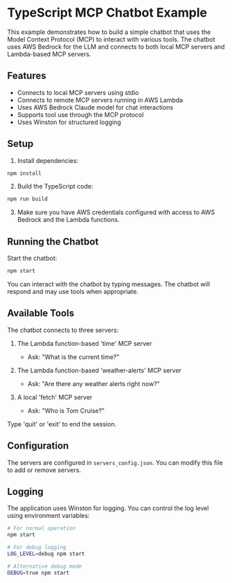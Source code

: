 # TypeScript MCP Chatbot Example

This example demonstrates how to build a simple chatbot that uses the Model Context Protocol (MCP) to interact with various tools. The chatbot uses AWS Bedrock for the LLM and connects to both local MCP servers and Lambda-based MCP servers.

## Features

- Connects to local MCP servers using stdio
- Connects to remote MCP servers running in AWS Lambda
- Uses AWS Bedrock Claude model for chat interactions
- Supports tool use through the MCP protocol
- Uses Winston for structured logging

## Setup

1. Install dependencies:

```bash
npm install
```

2. Build the TypeScript code:

```bash
npm run build
```

3. Make sure you have AWS credentials configured with access to AWS Bedrock and the Lambda functions.

## Running the Chatbot

Start the chatbot:

```bash
npm start
```

You can interact with the chatbot by typing messages. The chatbot will respond and may use tools when appropriate.

## Available Tools

The chatbot connects to three servers:

1. The Lambda function-based 'time' MCP server
   - Ask: "What is the current time?"

2. The Lambda function-based 'weather-alerts' MCP server
   - Ask: "Are there any weather alerts right now?"

3. A local 'fetch' MCP server
   - Ask: "Who is Tom Cruise?"

Type 'quit' or 'exit' to end the session.

## Configuration

The servers are configured in `servers_config.json`. You can modify this file to add or remove servers.

## Logging

The application uses Winston for logging. You can control the log level using environment variables:

```bash
# For normal operation
npm start

# For debug logging
LOG_LEVEL=debug npm start

# Alternative debug mode
DEBUG=true npm start
```
